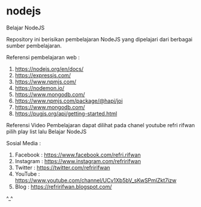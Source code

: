# nodejs
Belajar NodeJS

Repository ini berisikan pembelajaran NodeJS yang dipelajari dari berbagai sumber pembelajaran.

Referensi pembelajaran web :
1. https://nodejs.org/en/docs/
2. https://expressjs.com/
3. https://www.npmjs.com/
4. https://nodemon.io/
5. https://www.mongodb.com/
6. https://www.npmjs.com/package/@hapi/joi
7. https://www.mongodb.com/
8. https://pugjs.org/api/getting-started.html

Referensi Video Pembelajaran dapat dilihat pada chanel youtube refri rifwan pilih play list lalu Belajar NodeJS

Sosial Media :

1. Facebook : https://www.facebook.com/refri.rifwan
2. Instagram : https://www.instagram.com/refririfwan
3. Twitter : https://twitter.com/refririfwan
4. YouTube : https://www.youtube.com/channel/UCv1Xb5bV_sKwSPmlZkt7izw
5. Blog : https://refririfwan.blogspot.com/

^_^